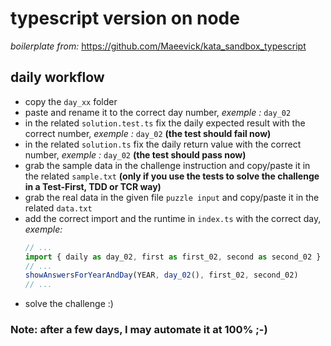 # typescript version on node

_boilerplate from:_ https://github.com/Maeevick/kata_sandbox_typescript

## daily workflow

- copy the `day_xx` folder
- paste and rename it to the correct day number, _exemple :_ `day_02`
- in the related `solution.test.ts` fix the daily expected result with the correct number, _exemple :_ `day_02` **(the test should fail now)**
- in the related `solution.ts` fix the daily return value with the correct number, _exemple :_ `day_02` **(the test should pass now)**
- grab the sample data in the challenge instruction and copy/paste it in the related `sample.txt` **(only if you use the tests to solve the challenge in a Test-First, TDD or TCR way)**
- grab the real data in the given file `puzzle input` and copy/paste it in the related `data.txt`
- add the correct import and the runtime in `index.ts` with the correct day, _exemple:_ 
    ```javascript
    // ...
    import { daily as day_02, first as first_02, second as second_02 } from "./day_02/solution"
    // ...
    showAnswersForYearAndDay(YEAR, day_02(), first_02, second_02)
    // ...
    ```
- solve the challenge :)

### Note: after a few days, I may automate it at 100% ;-)